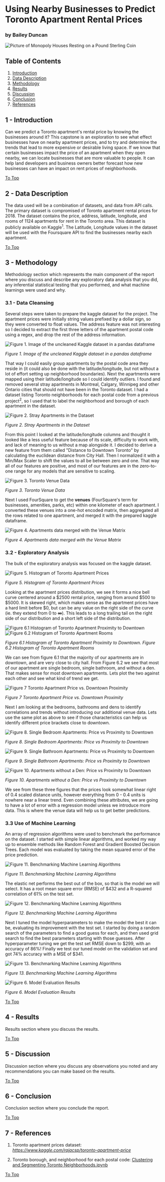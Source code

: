 # Using Nearby Businesses to Predict Toronto Apartment Rental Prices 
### by Bailey Duncan

![Picture of Monopoly Houses Resting on a Pound Sterling Coin](./images/monopoly.jpg)

## Table of Contents
1. [Introduction](#1---introduction)
2. [Data Description](#2---data-description)
3. [Methodology](#3---methodology)
4. [Results](#4---results)
5. [Discussion](#5---discussion)
6. [Conclusion](#6---conclusion)
7. [References](#7---references)

## 1 - Introduction
Can we predict a Toronto apartment's rental price by knowing the businesses around it? This capstone is an exploration to see what effect businesses have on nearby apartment prices, and to try and determine the trends that lead to more expensive or desirable living space. If we know that certain businesses impact the price of an apartment when they open nearby, we can locate businesses that are more valuable to people. It can help land developers and business owners better forecast how new businesses can have an impact on rent prices of neighborhoods.


[To Top](#table-of-contents)

## 2 - Data Description
The data used will be a combination of datasets, and data from API calls. The primary dataset is compromised of Toronto apartment rental prices for 2018. The dataset contains the price, address, latitude, longitude, and rooms of 1124 apartments for rent in the Toronto area. This dataset is publicly available on Kaggle<sup>1</sup>. The Latitude, Longitude values in the dataset will be used with the Foursquare API to find the businesses nearby each apartment.

[To Top](#table-of-contents)

## 3 - Methodology 
Methodology section which represents the main component of the report where you discuss and describe any exploratory data analysis that you did, any inferential statistical testing that you performed, and what machine learnings were used and why.

### 3.1 - Data Cleansing
Several steps were taken to prepare the kaggle dataset for the project. The apartment prices were initially string values prefixed by a dollar sign, so they were converted to float values. The address feature was not interesting so I decided to extract the first three letters of the apartment postal code using a regex, and drop the rest of the address information. 

![Figure 1. Image of the uncleaned Kaggle dataset in a pandas dataframe](./images/initial_dataset.PNG)

*Figure 1. Image of the uncleaned Kaggle dataset in a pandas dataframe*

That way I could easily group apartments by the postal code area they reside in (it could also be done with the latitude/longitude, but not without a lot of effort setting up neighborhood boundaries). Next the apartments were mapped using their latitude/longitude so I could identify outliers. I found and removed several stray apartments in Montreal, Calgary, Winnipeg and other Ontario cities that should not have been in the Toronto dataset. I had a dataset listing Toronto neighborhoods for each postal code from a previous project<sup>2</sup>, so I used that to label the neighborhood and borough of each apartment in the dataset. 

![Figure 2. Stray Apartments in the Dataset](./images/toronto_apt_capstone_zoom4.PNG)

*Figure 2. Stray Apartments in the Dataset*

From this point I looked at the latitude/longitude columns and thought it looked like a less useful feature because of its scale, difficulty to work with, and lack of meaning to us without a map alongside it. I decided to derive a new feature from them called "Distance to Downtown Toronto" by calculating the euclidean distance from City Hall. Then I normalized it with a Min/Max Scaler to shift the values to all be between zero and one. That way all of our features are positive, and most of our features are in the zero-to-one range for any models that are sensitive to scaling. 

![Figure 3. Toronto Venue Data](./images/venue_information.PNG)

*Figure 3. Toronto Venue Data*

Next I used FourSquare to get the **venues** (FourSquare's term for businesses, amenities, parks, etc) within one kilometer of each apartment. I converted these venues into a one-hot encoded matrix, then aggregated all the rows related to one apartment, and merged it with the prepared kaggle dataframe. 

![Figure 4. Apartments data merged with the Venue Matrix](./images/apt_and_venue_df.PNG)

*Figure 4. Apartments data merged with the Venue Matrix*

### 3.2 - Exploratory Analysis

The bulk of the exploratory analysis was focused on the kaggle dataset. 

![Figure 5. Histogram of Toronto Apartment Prices](./images/apartment%20price%20histogram.PNG)

*Figure 5. Histogram of Toronto Apartment Prices*

Looking at the apartment prices distribution, we see it forms a nice bell curve centered around a $2500 rental price, ranging from around $500 to $5000. It is skewed right, which makes sense as the apartment prices have a hard limit before $0, but can be any value on the right side of the curve (ie. they extend from 0 to **∞**). This leads to a long trailing tail on the right side of our distribution and a short left side of the distribution.

![Figure 6.1 Histogram of Toronto Apartment Proximity to Downtown](./images/downtown_proximity.PNG)
![Figure 6.2 Histogram of Toronto Apartment Rooms](./images/bed_bath_den.PNG)

*Figure 6.1 Histogram of Toronto Apartment Proximity to Downtown. Figure 6.2 Histogram of Toronto Apartment Rooms*

We can see from figure 6.1 that the majority of our apartments are in downtown, and are very close to city hall. From Figure 6.2 we see that most of our apartment are single bedroom, single bathroom, and without a den. That makes sense for most downtown apartments. Lets plot the two against each other and see what kind of trend we get.

![Figure 7 Toronto Apartment Price vs. Downtown Proximity](./images/downtown_prox_vs_price.PNG)

*Figure 7 Toronto Apartment Price vs. Downtown Proximity*

Next I am looking at the bedrooms, bathrooms and dens to identify correlations and trends without introducing our additional venue data. Lets use the same plot as above to see if those characteristics can help us identify different price brackets close to downtown. 

![Figure 8. Single Bedroom Apartments: Price vs Proximity to Downtown](./images/single_bedroom_price.PNG)

*Figure 8. Single Bedroom Apartments: Price vs Proximity to Downtown*

![Figure 9. Single Bathroom Apartments: Price vs Proximity to Downtown](./images/single_bathroom_price.PNG)

*Figure 9. Single Bathroom Apartments: Price vs Proximity to Downtown*

![Figure 10. Apartments without a Den: Price vs Proximity to Downtown](./images/no_den_price.PNG)

*Figure 10. Apartments without a Den: Price vs Proximity to Downtown*

We see from these three figures that the prices look somewhat linear right of 0.4 scaled distance units, however everything from 0 - 0.4 units is nowhere near a linear trend. Even combining these attributes, we are going to have a lot of error with a regression model unless we introduce more data. This is where the venue data will help us to get better predictions.

### 3.3 Use of Machine Learning
An array of regression algorithms were used to benchmark the performance on the dataset. I started with simple linear algorithms, and worked my way up to ensemble methods like Random Forest and Gradient Boosted Decision Trees. Each model was evaluated by taking the mean squared error of the price prediction.

![Figure 11. Benchmarking Machine Learning Algorithms](./images/model%20evaluation.PNG)

*Figure 11. Benchmarking Machine Learning Algorithms*

The elastic net performs the best out of the box, so that is the model we will select. It has a root mean square error (RMSE) of $432 and a R-squared correlation of 61% on the test set. 

![Figure 12. Benchmarking Machine Learning Algorithms](./images/model_results.PNG)

*Figure 12. Benchmarking Machine Learning Algorithms*

Next I tuned the model hyperparameters to make the model the best it can be, evaluating its improvement with the test set. I started by doing a random search of the parameters to find a good guess for each, and then used grid search to find the best parameters starting with those guesses. After hyperparameter tuning we get the test set RMSE down to $299, with an accuracy of 86%! Finally we test our tuned model on the validation set and got 74% accuracy with a MSE of $341.

![Figure 13. Benchmarking Machine Learning Algorithms](./images/model_results.PNG)

*Figure 13. Benchmarking Machine Learning Algorithms*


![Figure 6. Model Evaluation Results](./images/model%20evaluation.PNG)

*Figure 6.  Model Evaluation Results*


[To Top](#table-of-contents)

## 4 - Results
Results section where you discuss the results.

[To Top](#table-of-contents)

## 5 - Discussion 
Discussion section where you discuss any observations you noted and any recommendations you can make based on the results.

[To Top](#table-of-contents)

## 6 - Conclusion 
Conclusion section where you conclude the report.

[To Top](#table-of-contents)

## 7 - References

1. Toronto apartment prices dataset: *https://www.kaggle.com/rajacsp/toronto-apartment-price*

2. Toronto borough, and neighborhood for each postal code: [Clustering and Segmenting Toronto Neighborhoods.ipynb](./Clustering%20and%20Segmenting%20Toronto%20Neighborhoods.ipynb)

[To Top](#table-of-contents)
